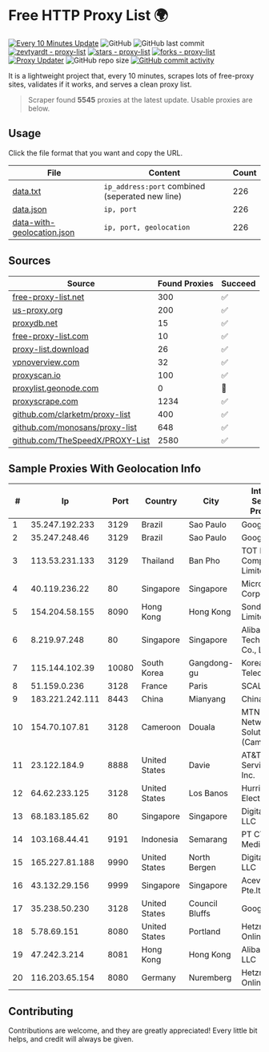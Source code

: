 
# Free HTTP Proxy List 🌍

[![Every 10 Minutes Update](https://github.com/mertguvencli/http-proxy-list/actions/workflows/main.yml/badge.svg?branch=main)](https://github.com/mertguvencli/http-proxy-list/actions/workflows/main.yml)
![GitHub](https://img.shields.io/github/license/mertguvencli/http-proxy-list)
![GitHub last commit](https://img.shields.io/github/last-commit/mertguvencli/http-proxy-list)
[![zevtyardt - proxy-list](https://img.shields.io/static/v1?label=zevtyardt&message=proxy-list&color=blue&logo=github)](https://github.com/zevtyardt/proxy-list "Go to GitHub repo")
[![stars - proxy-list](https://img.shields.io/github/stars/zevtyardt/proxy-list?style=social)](https://github.com/zevtyardt/proxy-list)
[![forks - proxy-list](https://img.shields.io/github/forks/zevtyardt/proxy-list?style=social)](https://github.com/zevtyardt/proxy-list)
[![Proxy Updater](https://github.com/zevtyardt/proxy-list/workflows/Proxy%20Updater/badge.svg)](https://github.com/zevtyardt/proxy-list/actions?query=workflow:"Proxy+Updater")
![GitHub repo size](https://img.shields.io/github/repo-size/zevtyardt/proxy-list)
[![GitHub commit activity](https://img.shields.io/github/commit-activity/m/zevtyardt/proxy-list?logo=commits)](https://github.com/zevtyardt/proxy-list/commits/main)

It is a lightweight project that, every 10 minutes, scrapes lots of free-proxy sites, validates if it works, and serves a clean proxy list.

> Scraper found **5545** proxies at the latest update. Usable proxies are below.

## Usage

Click the file format that you want and copy the URL.

|File|Content|Count|
|----|-------|-----|
|[data.txt](https://raw.githubusercontent.com/mertguvencli/http-proxy-list/main/proxy-list/data.txt)|`ip_address:port` combined (seperated new line)|226|
|[data.json](https://raw.githubusercontent.com/mertguvencli/http-proxy-list/main/proxy-list/data.json)|`ip, port`|226|
|[data-with-geolocation.json](https://raw.githubusercontent.com/mertguvencli/http-proxy-list/main/proxy-list/data-with-geolocation.json)|`ip, port, geolocation`|226|

## Sources

|Source|Found Proxies|Succeed|
|------|-------------|-------|
|[free-proxy-list.net](https://free-proxy-list.net)|300|✅|
|[us-proxy.org](https://www.us-proxy.org)|200|✅|
|[proxydb.net](http://proxydb.net)|15|✅|
|[free-proxy-list.com](https://free-proxy-list.com/?page=&port=&type%5B%5D=http&type%5B%5D=https&up_time=0&search=Search)|10|✅|
|[proxy-list.download](https://www.proxy-list.download/HTTP)|26|✅|
|[vpnoverview.com](https://vpnoverview.com/privacy/anonymous-browsing/free-proxy-servers)|32|✅|
|[proxyscan.io](https://www.proxyscan.io)|100|✅|
|[proxylist.geonode.com](https://proxylist.geonode.com/api/proxy-list?limit=300&page=1&sort_by=lastChecked&sort_type=desc&protocols=http,https)|0|🚫|
|[proxyscrape.com](https://api.proxyscrape.com/v2/?request=displayproxies&protocol=http&timeout=10000&country=all&ssl=all&anonymity=all)|1234|✅|
|[github.com/clarketm/proxy-list](https://raw.githubusercontent.com/clarketm/proxy-list/master/proxy-list-raw.txt)|400|✅|
|[github.com/monosans/proxy-list](https://raw.githubusercontent.com/monosans/proxy-list/main/proxies/http.txt)|648|✅|
|[github.com/TheSpeedX/PROXY-List](https://raw.githubusercontent.com/TheSpeedX/PROXY-List/master/http.txt)|2580|✅|


## Sample Proxies With Geolocation Info

|#|Ip|Port|Country|City|Internet Service Provider|
|-|--|----|-------|----|-------------------------|
|1|35.247.192.233|3129|Brazil|Sao Paulo|Google LLC|
|2|35.247.248.46|3129|Brazil|Sao Paulo|Google LLC|
|3|113.53.231.133|3129|Thailand|Ban Pho|TOT Public Company Limited|
|4|40.119.236.22|80|Singapore|Singapore|Microsoft Corporation|
|5|154.204.58.155|8090|Hong Kong|Hong Kong|Sondercloud Limited|
|6|8.219.97.248|80|Singapore|Singapore|Alibaba (US) Technology Co., Ltd.|
|7|115.144.102.39|10080|South Korea|Gangdong-gu|Korea Telecom|
|8|51.159.0.236|3128|France|Paris|SCALEWAY|
|9|183.221.242.111|8443|China|Mianyang|China Mobile|
|10|154.70.107.81|3128|Cameroon|Douala|MTN Network Solutions (Cameroon)|
|11|23.122.184.9|8888|United States|Davie|AT&T Services, Inc.|
|12|64.62.233.125|3128|United States|Los Banos|Hurricane Electric LLC|
|13|68.183.185.62|80|Singapore|Singapore|DigitalOcean, LLC|
|14|103.168.44.41|9191|Indonesia|Semarang|PT CYB Media Group|
|15|165.227.81.188|9990|United States|North Bergen|DigitalOcean, LLC|
|16|43.132.29.156|9999|Singapore|Singapore|Aceville Pte.ltd|
|17|35.238.50.230|3128|United States|Council Bluffs|Google LLC|
|18|5.78.69.151|8080|United States|Portland|Hetzner Online GmbH|
|19|47.242.3.214|8081|Hong Kong|Hong Kong|Alibaba.com LLC|
|20|116.203.65.154|8080|Germany|Nuremberg|Hetzner Online GmbH|



## Contributing

Contributions are welcome, and they are greatly appreciated! Every
little bit helps, and credit will always be given.

